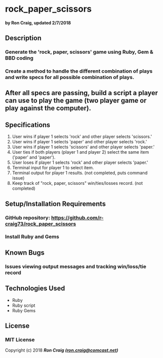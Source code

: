 # rock_paper_scissors

#### by Ron Craig, updated 2/7/2018

## Description
### Generate the 'rock, paper, scissors' game using Ruby, Gem & BBD coding

### Create a method to handle the different combination of plays and write specs for all possible combination of plays.

## After all specs are passing, build a script a player can use to play the game (two player game or play against the computer).

## Specifications
1. User wins if player 1 selects 'rock' and other player selects 'scissors.'
2. User wins if player 1 selects 'paper' and other player selects 'rock.'
3. User wins if player 1 selects 'scissors' and other player selects 'paper.'
4. User ties if both players (player 1 and player 2) select the same item ('paper' and 'paper').
5. User loses if player 1 selects 'rock' and other player selects 'paper.'
6. Terminal input for player 1 to select item.
7. Terminal output for player 1 results. (not completed, puts command issue)
8. Keep track of "rock, paper, scissors" win/ties/losses record. (not completed)

## Setup/Installation Requirements
### GitHub repository: https://github.com/r-craig73/rock_paper_scissors
### Install Ruby and Gems

## Known Bugs
### Issues viewing output messages and tracking win/loss/tie record

## Technologies Used
* Ruby
* Ruby script
* Ruby Gems

## License
### MIT License

Copyright (c) 2018 **_Ron Craig (ron.craig@comcast.net)_**
